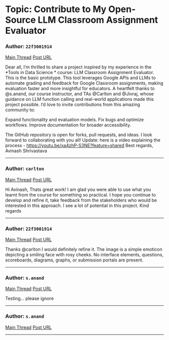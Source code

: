 # Topic: Contribute to My Open-Source LLM Classroom Assignment Evaluator

### Author: `22f3001914`
[Main Thread](https://discourse.onlinedegree.iitm.ac.in/t/contribute-to-my-open-source-llm-classroom-assignment-evaluator/161214)
[Post URL](https://discourse.onlinedegree.iitm.ac.in/t/contribute-to-my-open-source-llm-classroom-assignment-evaluator/161214/1)

[post_number]: 1
Dear all,
I’m thrilled to share a project inspired by my experience in the *Tools in Data Science * course: LLM Classroom Assignment Evaluator.  This is the basic prototype.
This tool leverages Google APIs and LLMs to automate grading and feedback for Google Classroom assignments, making evaluation faster and more insightful for educators.
A heartfelt thanks to @s.anand, our course instructor, and TAs @Carlton and @Jivraj, whose guidance on LLM function calling and real-world applications made this project possible.
I’d love to invite contributions from this amazing community to:

Expand functionality and evaluation models.
Fix bugs and optimize workflows.
Improve documentation for broader accessibility.

The GitHub repository is open for forks, pull requests, and ideas. I look forward to collaborating with you all!
Update: here is a video explaining the process - https://youtu.be/xa4zhP-S3NE?feature=shared
Best regards,
Avinash Shrivastava

---

### Author: `carlton`
[Main Thread](https://discourse.onlinedegree.iitm.ac.in/t/contribute-to-my-open-source-llm-classroom-assignment-evaluator/161214)
[Post URL](https://discourse.onlinedegree.iitm.ac.in/t/contribute-to-my-open-source-llm-classroom-assignment-evaluator/161214/2)

[post_number]: 2
Hi Avinash,
Thats great work! I am glad you were able to use what you learnt from the course for something so practical. I hope you continue to develop and refine it, take feedback from the stakeholders who would be interested in this approach. I see a lot of potential in this project.
Kind regards

---

### Author: `22f3001914`
[Main Thread](https://discourse.onlinedegree.iitm.ac.in/t/contribute-to-my-open-source-llm-classroom-assignment-evaluator/161214)
[Post URL](https://discourse.onlinedegree.iitm.ac.in/t/contribute-to-my-open-source-llm-classroom-assignment-evaluator/161214/3)

[post_number]: 3
Thanks @carlton  I would definitely refine it.
The image is a simple emoticon depicting a smiling face with rosy cheeks.  No interface elements, questions, scoreboards, diagrams, graphs, or submission portals are present.

---

### Author: `s.anand`
[Main Thread](https://discourse.onlinedegree.iitm.ac.in/t/contribute-to-my-open-source-llm-classroom-assignment-evaluator/161214)
[Post URL](https://discourse.onlinedegree.iitm.ac.in/t/contribute-to-my-open-source-llm-classroom-assignment-evaluator/161214/4)

[post_number]: 4
Testing… please ignore

---

### Author: `s.anand`
[Main Thread](https://discourse.onlinedegree.iitm.ac.in/t/contribute-to-my-open-source-llm-classroom-assignment-evaluator/161214)
[Post URL](https://discourse.onlinedegree.iitm.ac.in/t/contribute-to-my-open-source-llm-classroom-assignment-evaluator/161214/5)

[post_number]: 5


---
